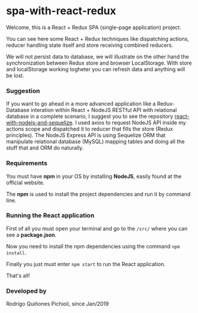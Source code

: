 # spa-with-react-redux

Welcome, this is a React + Redux SPA (single-page application) project.

You can see here some React + Redux techniques like dispatching actions, reducer handling state itself and store receiving combined reducers.

We will not persist data to database, we will illustrate on the other hand the synchronization between Redux store and browser LocalStorage. With store and localStorage working togheter you can refresh data and anything will be lost.

### Suggestion
If you want to go ahead in a more advanced application like a Redux-Database interation within React + NodeJS RESTful API with relational database in a complete scenario, I suggest you to see the repository [react-with-nodejs-and-sequelize](https://github.com/rpichioli/react-with-nodejs-and-sequelize). I used axios to request NodeJS API inside my actions scope and dispatched it to reducer that fills the store (Redux principles). The NodeJS Express API is using Sequelize ORM that manipulate relational database (MySQL) mapping tables and doing all the stuff that and ORM do naturally.

### Requirements
You must have **npm** in your OS by installing **NodeJS**, easily found at the official website.

The **npm** is used to install the project dependencies and run it by command line.

### Running the React application
First of all you must open your terminal and go to the ```/src/``` where you can see a **package.json**.

Now you need to install the npm dependencies using the command ```npm install```.

Finally you just must enter ```npm start``` to run the React application.

That's all!

### Developed by
Rodrigo Quiñones Pichioli, since Jan/2019

